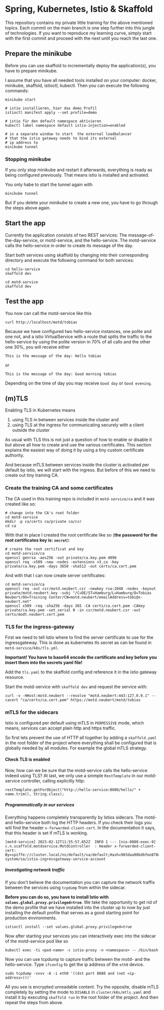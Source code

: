 # Spring, Kubernetes, Istio & Skaffold
This repository contains my private little training for the above mentioned topics. Each commit on the main branch is one step further into this jungle of technologies. If you want to reproduce my learning curve, simply start with the first commit and proceed with the next until you reach the last one.

## Prepare the minikube
Before you can use skaffold to incrementally deploy the application(s), you have to prepare minikube. 

I assume that you have all needed tools installed on your computer: docker, minikube, skaffold, istioctl, kubectl. Then you can execute the following commands:

    minikube start

    # istio installieren, hier das demo Profil
    istioctl manifest apply --set profile=demo

    # istio für den default namespace aktivieren
    kubectl label namespace default istio-injection=enabled

    # in a separate window to start  the external loadbalancer
    # that the istio gateway needs to bind its external
    # ip address to
    minikube tunnel

### Stopping minikube
If you only stop minikube and restart it afterwards, everything is ready as being configured previously. That means istio is installed and activated.

You only habe to start the tunnel again with

    minikube tunnel

But if you delete your minikube to create a new one, you have to go through the steps above again.

## Start the app
Currently the application consists of two REST services: The message-of-the-day-service, or motd-service, and the hello-service. The motd-service calls the hello-service in order to create its message of the day.

Start both services using skaffold by changing into their corresponding directory and execute the following command for both services:

    cd hello-service
    skaffold dev

    cd motd-service
    skaffold dev

## Test the app
You now can call the motd-service like this

    curl http://localhost/motd/tobias

Because we have configured two hello-service instances, one polite and one not, and a istio VirtualService with a route that splits the traffic to the hello-service by using the polite version in 70% of all calls and the other one 30%, you will receive either

    This is the message of the day: Hello tobias

or

    This is the message of the day: Good morning tobias

Depending on the time of day you may receive ```Good day``` or ```Good evening```.

## (m)TLS
Enabling TLS in Kubernetes means

1. using TLS in between services inside the cluster and
2. using TLS at the ingress for communicating securely with a client outside the cluster
   
As usual with TLS this is not just a question of how to enable or disable it but above all how to create and use the various certificates. This section explains the easiest way of doing it by using a tiny custom certificate authority.

And because mTLS between services inside the cluster is activated per default by istio, we will start with the ingress. But before of this we need to create out tiny training CA.

### Create the training CA and some certificates
The CA used in this training repo is included in ```motd-service/ca``` and it was created like so:

    # change into the CA's root folder
    cd motd-service
    mkdir -p ca/certs ca/private ca/csr 
    cd ca

With that in place I created the root certificate like so (**the password for the root certificates key is: ```secret```**):

    # create the root certificat and key
    cd motd-service/ca
    openssl genrsa -aes256 -out private/ca.key.pem 4096
    openssl req -x509 -new -nodes -extensions v3_ca -key private/ca.key.pem -days 3650 -sha512 -out certs/ca.cert.pem

And with that I can now create server certificates:

    cd motd-service/ca
    openssl req -out csr/motd.neubert.csr -newkey rsa:2048 -nodes -keyout private/motd.neubert.key -subj "/C=DE/ST=Hamburg/L=Hamburg/O=Tobias Neubert/OU=Training Center/CN=motd.neubert/emailAddress=tobi@s-neubert.net"
    openssl x509 -req -sha256 -days 365 -CA certs/ca.cert.pem -CAkey private/ca.key.pem -set_serial 0 -in csr/motd.neubert.csr -out certs/modt.neubert.cert.pem

### TLS for the ingress-gateway
First we need to tell Istio where to find the server certificate to use for the ingressgateway. This is done as kubernetes tls secret as can be found in ```motd-service/k8s/tls.yml```.

**Important! You have to base64 encode the certificate and key before you insert them into the secrets yaml file!**

Add the ```tls.yaml``` to the skaffold config and reference it in the istio gateway resource. 

Start the motd-service with ```skaffold dev``` and request the service with:

    curl -v -HHost:motd.neubert --resolve "motd.neubert:443:127.0.0.1" --cacert "ca/certs/ca.cert.pem" https://motd.neubert/motd/tobias

### mTLS for the sidecars
Istio is configured per default using mTLS in ```PERMISSIVE``` mode, which means, services can accept plain http and https traffic.

So first lets prevent the use of HTTP all together by adding a ```skaffold.yaml``` in the root folder of the project where everything shall be configured that is globally needed by all modules. For example the global mTLS strategy.

#### Check TLS is enabled
Now, how can we be sure that the motd-service calls the hello-service indeed using TLS? At last, we only use a sinmple ```RestTemplate``` in our motd-service controller, calling explicitly http:

    restTemplate.getForObject("http://hello-service:8080/hello/" + name.trim(), String.class);

##### Programmatically in our services
Everything happens completely transparently by Istios sidecars. The motd- and hello-service both log the HTTP headers. If you check their logs you will find the header ```x-forwarded-client-cert```. In the documentation it says, that this header is set if mTLS is working.

    [motd-service] 2023-02-12T11:55:57.852Z  INFO 1 --- [nio-8080-exec-9] c.n.scaffold.motdservice.MotdController  : Header x-forwarded-client-cert: By=spiffe://cluster.local/ns/default/sa/default;Hash=903daa98bdbfee8784bfc8266d058968effc9cfdf39e92c0ed4efc949ac9c978;Subject="";URI=spiffe://cluster.local/ns/istio-system/sa/istio-ingressgateway-service-account

##### Investigating network traffic
If you don't believe the documentation you can capture the network traffix between the services using ```tcpdump``` from within the sidecar.

**Before you can do so, you have to install Istio with ```values.global.proxy.privileged=true```**. We take the opportunity to get rid of the demo profile that we have installed into the cluster up to now by just installing the default profile that serves as a good starting point for production environments.

    istioctl install --set values.global.proxy.privileged=true

Now after starting your services you can interactively exec into the sidecar of the motd-service pod like so

    kubectl exec -ti <pod-name> -c istio-proxy -n <namespace> -- /bin/bash

Now you can use tcpdump to capture traffic between the motd- and the hello-service. Type ```ifconfig``` to get the ip address of the ```eth0``` device. 

    sudo tcpdump -vvvv -A -i eth0 '((dst port 8080 and (net <ip-address>)))'

All you see is encrypted unreadable content. Try the opposite, disable mTLS completely by setting the mode to ```DISABLE``` in ```cluster/k8s/mtls.yaml``` and install it by executing ```skaffold run``` in the root folder of the project. And then repeat the steps from above.



    
